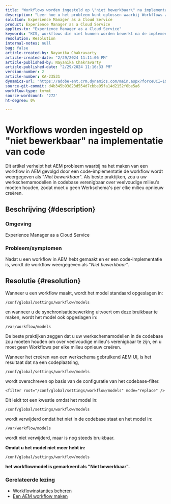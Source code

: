 ```yaml
---
title: "Workflows worden ingesteld op \"niet bewerkbaar\" na implementatie van code."
description: "Leer hoe u het probleem kunt oplossen waarbij Workflows zijn ingesteld op \"niet bewerkbaar\" na implementatie van code. Zorgen dat uw workflowmodellen in de codebase consistent blijven in meerdere versies"
solution: Experience Manager as a Cloud Service
product: Experience Manager as a Cloud Service
applies-to: "Experience Manager as a Cloud Service"
keywords: "KCS, workflows die niet kunnen worden bewerkt na de implementatie van code, AEM, AEMaaCS, workflow"
resolution: Resolution
internal-notes: null
bug: false
article-created-by: Nayanika Chakravarty
article-created-date: "2/29/2024 11:11:06 PM"
article-published-by: Nayanika Chakravarty
article-published-date: "2/29/2024 11:16:33 PM"
version-number: 2
article-number: KA-23531
dynamics-url: "https://adobe-ent.crm.dynamics.com/main.aspx?forceUCI=1&pagetype=entityrecord&etn=knowledgearticle&id=728c9bcd-57d7-ee11-9079-6045bd006b3d"
source-git-commit: d4b345b93823d554d7cbbe95fa14d2152f0be5a6
workflow-type: tm+mt
source-wordcount: '272'
ht-degree: 0%

---
```


# Workflows worden ingesteld op &quot;niet bewerkbaar&quot; na implementatie van code


Dit artikel verhelpt het AEM probleem waarbij na het maken van een workflow in AEM gevolgd door een code-implementatie de workflow wordt weergegeven als &quot;*Niet bewerkbaar*&quot;. Als beste praktijken, zou u uw werkschemamodellen in codebase verenigbaar over veelvoudige milieu&#39;s moeten houden, zodat moet u geen Werkschema&#39;s per elke milieu opnieuw creëren.

## Beschrijving {#description}


### Omgeving

Experience Manager as a Cloud Service

### Probleem/symptomen

Nadat u een workflow in AEM hebt gemaakt en er een code-implementatie is, wordt de workflow weergegeven als &quot;*Niet bewerkbaar*&quot;.


## Resolutie {#resolution}


Wanneer u een workflow maakt, wordt het model standaard opgeslagen in:


```
/conf/global/settings/workflow/models
```


en wanneer u de synchronisatiebewerking uitvoert om deze bruikbaar te maken, wordt het model ook opgeslagen in:


```
/var/workflow/models
```


De beste praktijken zeggen dat u uw werkschemamodellen in de codebase zou moeten houden om over veelvoudige milieu&#39;s verenigbaar te zijn, en u moet geen Workflows per elke milieu opnieuw creëren.

Wanneer het creëren van een werkschema gebruikend AEM UI, is het resultaat dat na een codeplaatsing,


```
/conf/global/settings/workflow/models
```


wordt overschreven op basis van de configuratie van het codebase-filter.


```
<filter root="/conf/global/settings/workflow/models" mode="replace" />
```


Dit leidt tot een kwestie omdat het model in:


```
/conf/global/settings/workflow/models
```


wordt verwijderd omdat het niet in de codebase staat en het model in:


```
/var/workflow/models
```


wordt niet verwijderd, maar is nog steeds bruikbaar.

<b>Omdat u het model niet meer hebt in:</b>


```
/conf/global/settings/workflow/models
```


<b>het workflowmodel is gemarkeerd als &quot;Niet bewerkbaar&quot;.</b>

### <b>Gerelateerde lezing</b>

- [Workflowinstanties beheren](https://docs.mktossl.com/docs/experience-manager-cloud-service/content/sites/administering/workflows-administering.html?lang=en)
- [Een AEM workflow maken](https://experienceleague.adobe.com/docs/experience-manager-learn/cloud-service/forms/create-aem-workflow/create-workflow.html?lang=en)

